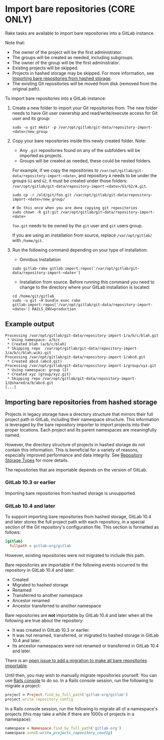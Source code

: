 # Import bare repositories **(CORE ONLY)**

Rake tasks are available to import bare repositories into a GitLab instance.

Note that:

- The owner of the project will be the first administrator.
- The groups will be created as needed, including subgroups.
- The owner of the group will be the first administrator.
- Existing projects will be skipped.
- Projects in hashed storage may be skipped. For more information, see
  [Importing bare repositories from hashed storage](#importing-bare-repositories-from-hashed-storage).
- The existing Git repositories will be moved from disk (removed from the original path).

To import bare repositories into a GitLab instance:

1. Create a new folder to import your Git repositories from. The new folder needs to have Git user
   ownership and read/write/execute access for Git user and its group:

   ```shell
   sudo -u git mkdir -p /var/opt/gitlab/git-data/repository-import-<date>/new_group
   ```

1. Copy your bare repositories inside this newly created folder. Note:

   - Any `.git` repositories found on any of the subfolders will be imported as projects.
   - Groups will be created as needed, these could be nested folders.

   For example, if we copy the repositories to `/var/opt/gitlab/git-data/repository-import-<date>`,
   and repository `A` needs to be under the groups `G1` and `G2`, it must be created under those folders:
   `/var/opt/gitlab/git-data/repository-import-<date>/G1/G2/A.git`.

   ```shell
   sudo cp -r /old/git/foo.git /var/opt/gitlab/git-data/repository-import-<date>/new_group/

   # Do this once when you are done copying git repositories
   sudo chown -R git:git /var/opt/gitlab/git-data/repository-import-<date>
   ```

   `foo.git` needs to be owned by the `git` user and `git` users group.

   If you are using an installation from source, replace `/var/opt/gitlab/` with `/home/git`.

1. Run the following command depending on your type of installation:

   - Omnibus Installation

   ```shell
   sudo gitlab-rake gitlab:import:repos['/var/opt/gitlab/git-data/repository-import-<date>']
   ```

   - Installation from source. Before running this command you need to change to the directory where
     your GitLab installation is located:

   ```shell
   cd /home/git/gitlab
   sudo -u git -H bundle exec rake gitlab:import:repos['/var/opt/gitlab/git-data/repository-import-<date>'] RAILS_ENV=production
   ```

## Example output

```plaintext
Processing /var/opt/gitlab/git-data/repository-import-1/a/b/c/blah.git
 * Using namespace: a/b/c
 * Created blah (a/b/c/blah)
 * Skipping repo  /var/opt/gitlab/git-data/repository-import-1/a/b/c/blah.wiki.git
Processing /var/opt/gitlab/git-data/repository-import-1/abcd.git
 * Created abcd (abcd.git)
Processing /var/opt/gitlab/git-data/repository-import-1/group/xyz.git
 * Using namespace: group (2)
 * Created xyz (group/xyz.git)
 * Skipping repo /var/opt/gitlab/git-data/repository-import-1/@shared/a/b/abcd.git
[...]
```

## Importing bare repositories from hashed storage

Projects in legacy storage have a directory structure that mirrors their full
project path in GitLab, including their namespace structure. This information is
leveraged by the bare repository importer to import projects into their proper
locations. Each project and its parent namespaces are meaningfully named.

However, the directory structure of projects in hashed storage do not contain
this information. This is beneficial for a variety of reasons, especially
improved performance and data integrity. See
[Repository Storage Types](../administration/repository_storage_types.md) for
more details.

The repositories that are importable depends on the version of GitLab.

### GitLab 10.3 or earlier

Importing bare repositories from hashed storage is unsupported.

### GitLab 10.4 and later

To support importing bare repositories from hashed storage, GitLab 10.4 and
later stores the full project path with each repository, in a special section of
the Git repository's configuration file. This section is formatted as follows:

```ini
[gitlab]
  fullpath = gitlab-org/gitlab
```

However, existing repositories were not migrated to include this path.

Bare repositories are importable if the following events occurred to the
repository in GitLab 10.4 and later:

- Created
- Migrated to hashed storage
- Renamed
- Transferred to another namespace
- Ancestor renamed
- Ancestor transferred to another namespace

Bare repositories are **not** importable by GitLab 10.4 and later when all the following are true about the repository:

- It was created in GitLab 10.3 or earlier.
- It was not renamed, transferred, or migrated to hashed storage in GitLab 10.4 and later.
- Its ancestor namespaces were not renamed or transferred in GitLab 10.4 and later.

There is an [open issue to add a migration to make all bare repositories
importable](https://gitlab.com/gitlab-org/gitlab-foss/-/issues/41776).

Until then, you may wish to manually migrate repositories yourself. You can use
[Rails console](../administration/troubleshooting/debug.md#starting-a-rails-console-session)
to do so. In a Rails console session, run the following to migrate a project:

```ruby
project = Project.find_by_full_path('gitlab-org/gitlab')
project.write_repository_config
```

In a Rails console session, run the following to migrate all of a namespace's
projects (this may take a while if there are 1000s of projects in a namespace):

```ruby
namespace = Namespace.find_by_full_path('gitlab-org')
namespace.send(:write_projects_repository_config)
```
